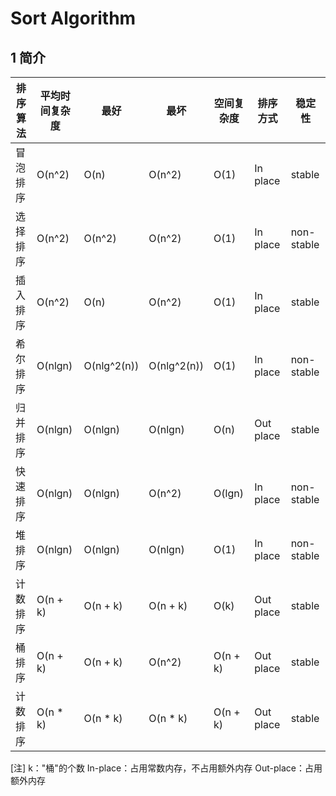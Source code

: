 <!--
 * @Author: Caviar
 * @Date: 2024-06-21 23:09:10
 * @LastEditors: Caviar
 * @LastEditTime: 2024-06-22 15:03:28
 * @Description: 
-->

# Sort Algorithm

## 1 简介

| 排序算法 | 平均时间复杂度 | 最好 | 最坏 | 空间复杂度 | 排序方式 | 稳定性 |
|   ----  | ----        | ---- | ---- | ----     |  ---- | ---- |
| 冒泡排序 | O(n^2)      | O(n) | O(n^2) | O(1) | In place | stable |
| 选择排序 | O(n^2)      | O(n^2) | O(n^2) | O(1) | In place | non-stable |
| 插入排序 | O(n^2)      | O(n) | O(n^2) | O(1) | In place | stable |
| 希尔排序 | O(nlgn)     | O(nlg^2(n)) | O(nlg^2(n)) | O(1) | In place | non-stable |
| 归并排序 | O(nlgn)     | O(nlgn) | O(nlgn) | O(n) | Out place | stable |
| 快速排序 | O(nlgn)     | O(nlgn) | O(n^2) | O(lgn) | In place | non-stable |
| 堆排序  | O(nlgn)     | O(nlgn) | O(nlgn) | O(1) | In place | non-stable |
| 计数排序 | O(n + k)    | O(n + k) | O(n + k) | O(k) | Out place | stable |
| 桶排序  | O(n + k)    | O(n + k) | O(n^2) | O(n + k) | Out place | stable |
| 计数排序 | O(n * k)    | O(n * k) | O(n * k) | O(n + k) | Out place | stable |

[注]
k："桶"的个数
In-place：占用常数内存，不占用额外内存
Out-place：占用额外内存

